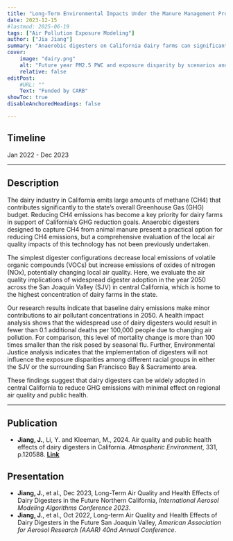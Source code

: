```yaml
---
title: "Long-Term Environmental Impacts Under the Manure Management Program" 
date: 2023-12-15
#lastmod: 2025-06-19
tags: ["Air Pollution Exposure Modeling"]
author: ["Jia Jiang"]
summary: "Anaerobic digesters on California dairy farms can significantly reduce methane emissions with minimal impact on air quality. Modeling for the year 2050 in the San Joaquin Valley shows slight changes in PM2.5 and ozone levels, negligible health risks, and no effect on environmental justice disparities, supporting digesters as a low-risk GHG reduction strategy."
cover:
    image: "dairy.png"
    alt: "Future year PM2.5 PWC and exposure disparity by scenarios and race/ethnicity"
    relative: false
editPost:
    #URL: ""
    Text: "Funded by CARB"
showToc: true
disableAnchoredHeadings: false

---
```


## Timeline
Jan 2022 - Dec 2023

---

## Description
The dairy industry in California emits large amounts of methane (CH4) that contributes significantly to the state’s overall Greenhouse Gas (GHG) budget.  Reducing CH4 emissions has become a key priority for dairy farms in support of California’s GHG reduction goals. Anaerobic digesters designed to capture CH4 from animal manure present a practical option for reducing CH4 emissions, but a comprehensive evaluation of the local air quality impacts of this technology has not been previously undertaken.

The simplest digester configurations decrease local emissions of volatile organic compounds (VOCs) but increase emissions of oxides of nitrogen (NOx), potentially changing local air quality.  Here, we evaluate the air quality implications of widespread digester adoption in the year 2050 across the San Joaquin Valley (SJV) in central California, which is home to the highest concentration of dairy farms in the state.  

Our research results indicate that baseline dairy emissions make minor contributions to air pollutant concentrations in 2050. A health impact analysis shows that the widespread use of dairy digesters would result in fewer than 0.1 additional deaths per 100,000 people due to changing air pollution. For comparison, this level of mortality change is more than 100 times smaller than the risk posed by seasonal flu.  Further, Environmental Justice analysis indicates that the implementation of digesters will not influence the exposure disparities among different racial groups in either the SJV or the surrounding San Francisco Bay & Sacramento area. 

These findings suggest that dairy digesters can be widely adopted in central California to reduce GHG emissions with minimal effect on regional air quality and public health. 


---
## Publication
 * **Jiang, J.**, Li, Y. and Kleeman, M., 2024. Air quality and public health effects of dairy digesters in California. *Atmospheric Environment*, 331, p.120588. [**Link**](https://doi.org/10.1016/j.atmosenv.2024.120588)


## Presentation
 * **Jiang, J.**, et al., Dec 2023, Long-Term Air Quality and Health Effects of Dairy Digesters in the Future Northern California, *International Aerosol Modeling Algorithms Conference 2023*.
 * **Jiang, J.**, et al., Oct 2022, Long-term Air Quality and Health Effects of Dairy Digesters in the Future San Joaquin Valley, *American Association for Aerosol Research (AAAR) 40nd Annual Conference*.